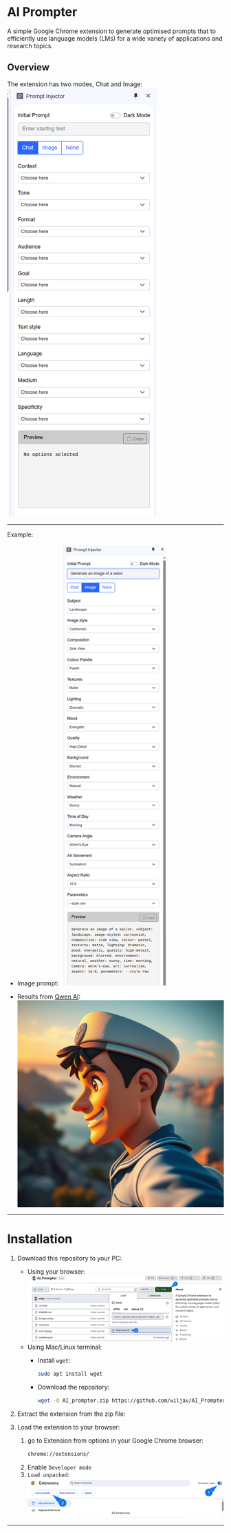 # AI Prompter
A simple Google Chrome extension to generate optimised prompts that to efficiently use language models (LMs) for a wide variety of applications and research topics.

## Overview
The extension has two modes, Chat and Image:
![overview](Screenshots/screenshot_3.png)

---

Example:
- Image prompt:
    ![alt text](Screenshots/screenshot_4.png)
    
- Results from [Qwen AI](https://chat.qwen.ai/):
    ![Results](Screenshots/screenshot_5.png)

----

# Installation
1. Download this repository to your PC:
    - Using your browser:
        ![Browser download screenshot](Screenshots/screenshot.png)
    - Using Mac/Linux terminal:
        - Install `wget`:

            ```sh
            sudo apt install wget
            ```
        - Download the repository:
            ```sh
            wget -O AI_prompter.zip https://github.com/wiljav/AI_Prompter/archive/refs/heads/main.zip
            ```
1. Extract the extension from the zip file:

1. Load the extension to your browser:
    1. go to Extension from options in your Google Chrome browser:
        ```sh
        chrome://extensions/
        ```
    1. Enable `Developer mode`
    1. `Load unpacked`:
        ![Load extension](Screenshots/screenshot_2.png)

---

